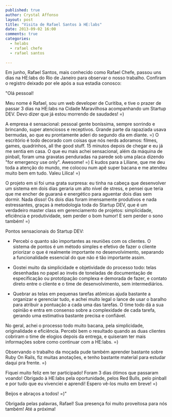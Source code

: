```yaml
---
published: true
author: Crystal Affonso
layout: post
title: "Visita de Rafael Santos à HE:labs"
date: 2013-09-02 16:00
comments: true
categories:
  - helabs
  - rafael chefe
  - rafael santos
  
---
```


Em junho, Rafael Santos, mais conhecido como Rafael Chefe, passou uns dias na HE:labs do Rio de Janeiro para observar o nosso trabalho. Confiram o registro deixado por ele após a sua estadia conosco:

<!--more--> 

"Olá pessoal!

Meu nome é Rafael, sou um web developer de Curitiba, e tive o prazer de passar 3 dias na HE:labs na Cidade Maravilhosa acompanhando um Startup DEV. Devo dizer que já estou morrendo de saudades! =)

A empresa é sensacional: pessoal gente boníssima, sempre sorrindo e brincando, super atenciosos e receptivos. Grande parte da rapaziada usava bermudas, ao que eu prontamente aderi do segundo dia em diante. =) O escritório é todo decorado com coisas que nós nerds adoramos: filmes, games, quadrinhos, all the good stuff. 15 minutos depois de chegar e eu já me sentia em casa. O que eu mais achei sensacional, além da máquina de pinball, foram uma gravatas penduradas na parede sob uma placa dizendo "for emergency use only". Awesome! =) E kudos para a Liliane, que me deu toda a atenção do mundo, me colocou num apê super bacana e me atendeu muito bem em tudo. Valeu Lilica! =)

O projeto em si foi uma grata surpresa: eu tinha na cabeça que desenvolver um sistema em dois dias geraria um alto nível de stress, e pensei que teria que me encher de guaraná e energético para aguentar dois dias sem dormir. Nada disso! Os dois dias foram imensamente produtivos e nada estressantes, graças à metodologia toda do Startup DEV, que é um verdadeiro master class em gerenciamento de projetos: simplicidade, eficiência e produtividade, sem perder o bom humor! E sem perder o sono também! =)

Pontos sensacionais do Startup DEV:

- Percebi o quanto são importantes as reuniões com os clientes. O sistema de pontos é um método simples e efetivo de fazer o cliente priorizar o que é realmente importante no desenvolvimento, separando a funcionalidade essencial do que não é tão importante assim.

- Gostei muito da simplicidade e objetividade do processo todo: telas desenhadas no papel ao invés de toneladas de documentação de especificação ou prototipação complexa e demorada de fazer, e contato direto entre o cliente e o time de desenvolvimento, sem intermediários.

- Quebrar as telas em pequenas tarefas atômicas ajuda bastante a organizar e gerenciar tudo, e achei muito legal o lance de usar o baralho para atribuir a pontuação a cada uma das tarefas. O time todo dá a sua opinião e entra em consenso sobre a complexidade de cada tarefa, gerando uma estimativa bastante precisa e confiável.

No geral, achei o processo todo muito bacana, pela simplicidade, originalidade e eficiência. Percebi bem o resultado quando as duas clientes cobriram o time de elogios depois da entrega, e quiseram ter mais informações sobre como continuar com a HE:labs. =)

Observando o trabalho da moçada pude também aprender bastante sobre Ruby On Rails, fiz muitas anotações, e tenho bastante material para estudar daqui pra frente. =)

Fiquei muito feliz em ter participado! Foram 3 dias ótimos que passaram voando! Obrigado à HE:labs pela oportunidade, pelos Red Bulls, pelo pinball e por tudo que eu vivenciei e aprendi! Espero vê-los muito em breve! =)

Beijos e abraços a todos! =)"


Obrigada pelas palavras, Rafael! Sua presença foi muito proveitosa para nós também! Até a próxima!